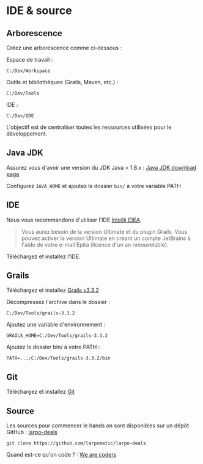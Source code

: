 IDE & source
============

Arborescence
---

Créez une arborescence comme ci-dessous :

Espace de travail :

    C:/Dev/Workspace
Outils et bibliothèques (Grails, Maven, etc.) :

    C:/Dev/Tools
IDE :

    C:/Dev/IDE

L'objectif est de centraliser toutes les ressources utilisées pour le développement.

Java JDK
---

Assurez vous d'avoir une version du JDK Java > 1.8.x : [Java JDK download page](http://www.oracle.com/technetwork/java/javase/downloads/jdk8-downloads-2133151.html)

Configurez <code>JAVA_HOME</code> et ajoutez le dossier <code>bin/</code> à votre variable PATH

IDE
---

Nous vous recommandons d'utiliser l'IDE [Intellij IDEA](http://www.jetbrains.com/idea/download/index.html "Intellij IDEA download page").
> Vous aurez besoin de la version Ultimate et du plugin Grails. Vous pouvez activer la version Ultimate en créant un compte JetBrains à l'aide de votre e-mail Epita (licence d'un an renouvelable).

Téléchargez et installez l'IDE.

Grails
---

Téléchargez et installez [Grails v3.3.2](https://github.com/grails/grails-core/releases/download/v3.3.2/grails-3.3.2.zip "Grails 3.3.2 download page")

Décompressez l'archive dans le dossier :

    C:/Dev/Tools/grails-3.3.2

Ajoutez une variable d'environnement :

    GRAILS_HOME=C:/Dev/Tools/grails-3.3.2

Ajoutez le dossier bin/ à votre PATH :

    PATH=...;C:/Dev/Tools/grails-3.3.2/bin

Git
---

Téléchargez et installez [Git](http://git-scm.com/ "Git web site")

Source
---

Les sources pour commencer le hands on sont disponibles sur un dépôt GitHub : [larpo-deals](https://github.com/larpomatic/larpo-deals "Dépôt larpo-deals")

    git clone https://github.com/larpomatic/larpo-deals

Quand est-ce qu'on code ? : [We are coders](p2.md "Part 2")
